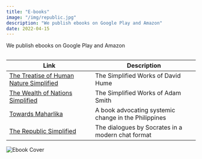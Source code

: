 ```yaml
---
title: "E-books"
image: "/img/republic.jpg"
description: "We publish ebooks on Google Play and Amazon"
date: 2022-04-15
---
```



We publish ebooks on Google Play and Amazon

##

Link | Description 
--- | ---
[The Treatise of Human Nature Simplified](https://play.google.com/store/books/details/Juan_Dalisay_Jr_The_Simple_Treatise_of_Human_Natur?id=iF_XDwAAQBAJ) &nbsp; &nbsp; &nbsp; | The Simplified Works of David Hume 
[The Wealth of Nations Simplified](https://play.google.com/store/books/details/Juan_Dalisay_Jr_The_Simple_Wealth_of_Nations_by_Ad?id=BjnPDwAAQBAJ) &nbsp; &nbsp; &nbsp; | The Simplified Works of Adam Smith
[Towards Maharlika](https://play.google.com/store/books/details/Juan_Dalisay_Jr_Towards_Maharlika?id=T-H4DwAAQBAJ) &nbsp; &nbsp; &nbsp; | A book advocating  systemic change in the Philippines
[The Republic Simplified](https://play.google.com/store/books/details/Juan_Dalisay_Jr_The_Simple_Republic_by_Plato?id=WlkBEAAAQBAJ) &nbsp; &nbsp; &nbsp; | The dialogues by Socrates in a modern chat format

![Ebook Cover](/img/republic.jpg)